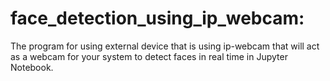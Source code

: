 # face_detection_using_ip_webcam:
The program for using external device that is using ip-webcam that will act as a webcam for your system to detect faces in real time in Jupyter Notebook.

